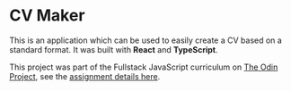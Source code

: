 # CV Maker

This is an application which can be used to easily create a CV based on a standard format.
It was built with **React** and **TypeScript**.

This project was part of the Fullstack JavaScript curriculum on [The Odin Project](https://www.theodinproject.com/), see the [assignment details here](https://www.theodinproject.com/paths/full-stack-javascript/courses/javascript/lessons/cv-application#assignment).
